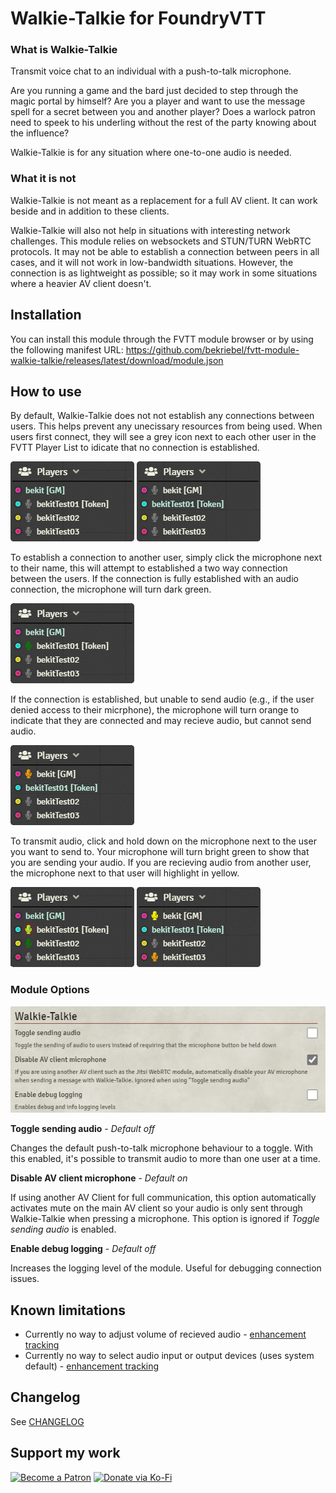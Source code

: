 # Walkie-Talkie for FoundryVTT
### **What is Walkie-Talkie**
Transmit voice chat to an individual with a push-to-talk microphone.

Are you running a game and the bard just decided to step through the magic portal by himself? Are you a player and want to use the message spell for a secret between you and another player? Does a warlock patron need to speek to his underling without the rest of the party knowing about the influence?

Walkie-Talkie is for any situation where one-to-one audio is needed.

### **What it is not**
Walkie-Talkie is not meant as a replacement for a full AV client. It can work beside and in addition to these clients.

Walkie-Talkie will also not help in situations with interesting network challenges. This module relies on websockets and STUN/TURN WebRTC protocols. It may not be able to establish a connection between peers in all cases, and it will not work in low-bandwidth situations. However, the connection is as lightweight as possible; so it may work in some situations where a heavier AV client doesn't.

## Installation
You can install this module through the FVTT module browser or by using the following manifest URL: https://github.com/bekriebel/fvtt-module-walkie-talkie/releases/latest/download/module.json

## How to use
By default, Walkie-Talkie does not not establish any connections between users. This helps prevent any unecissary resources from being used. When users first connect, they will see a grey icon next to each other user in the FVTT Player List to idicate that no connection is established.

![example image - no connections from gm](images/example_no-connections_gm.png)
![example image - no connections from player](images/example_no-connections_player1.png)

To establish a connection to another user, simply click the microphone next to their name, this will attempt to established a two way connection between the users. If the connection is fully established with an audio connection, the microphone will turn dark green.

![example image - gm connected to player 1 with audio](images/example_player1-connected_gm.png)

If the connection is established, but unable to send audio (e.g., if the user denied access to their micrphone), the microphone will turn orange to indicate that they are connected and may recieve audio, but cannot send audio.

![example image - player 1 connected to gm without audio](images/example_gm-connected-no-stream_player1.png)

To transmit audio, click and hold down on the microphone next to the user you want to send to. Your microphone will turn bright green to show that you are sending your audio. If you are recieving audio from another user, the microphone next to that user will highlight in yellow.

![example image - gm transmitting audio to player 1](images/example_broadcasting-to-player1_gm.png)
![example image - player 1 receiving audio from gm](images/example_recieving-audio-from-gm_player1.png)

### **Module Options**
![example image - module options](images/example_module-options.png)

**Toggle sending audio** - *Default off*

Changes the default push-to-talk microphone behaviour to a toggle. With this enabled, it's possible to transmit audio to more than one user at a time.

**Disable AV client microphone** - *Default on*

If using another AV Client for full communication, this option automatically activates mute on the main AV client so your audio is only sent through Walkie-Talkie when pressing a microphone. This option is ignored if *Toggle sending audio* is enabled.

**Enable debug logging** - *Default off*

Increases the logging level of the module. Useful for debugging connection issues.

## Known limitations
* Currently no way to adjust volume of recieved audio - [enhancement tracking](https://github.com/TODO)
* Currently no way to select audio input or output devices (uses system default) - [enhancement tracking](https://github.com/TODO)

## Changelog
See [CHANGELOG](/CHANGELOG.md)

## Support my work
[![Become a Patron](https://img.shields.io/badge/support-patreon-orange.svg?logo=patreon)](https://www.patreon.com/bekit)
[![Donate via Ko-Fi](https://img.shields.io/badge/donate-ko--fi-red.svg?logo=ko-fi)](https://ko-fi.com/bekit)